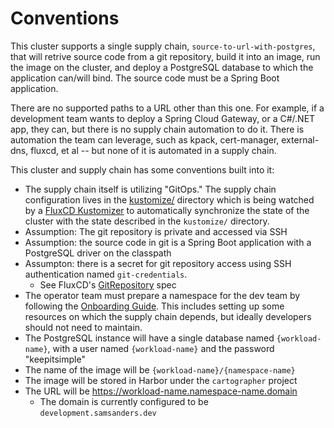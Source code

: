 #   Conventions

This cluster supports a single supply chain, `source-to-url-with-postgres`, that will retrive source code from a git repository, build it into an image, run the image on the cluster, and deploy a PostgreSQL database to which the application can/will bind. The source code must be a Spring Boot application.

There are no supported paths to a URL other than this one. For example, if a development team wants to deploy a Spring Cloud Gateway, or a C#/.NET app, they can, but there is no supply chain automation to do it. There is automation the team can leverage, such as kpack, cert-manager, external-dns, fluxcd, et al -- but none of it is automated in a supply chain.

This cluster and supply chain has some conventions built into it:
-   The supply chain itself is utilizing "GitOps." The supply chain configuration lives in the [kustomize/](kustomize/) directory which is being watched by a [FluxCD Kustomizer](fluxcd/kustomize/kustomizer.yaml) to automatically synchronize the state of the cluster with the state described in the `kustomize/` directory.
-   Assumption: The git repository is private and accessed via SSH
-   Assumption: the source code in git is a Spring Boot application with a PostgreSQL driver on the classpath
-   Assumpton: there is a secret for git repository access using SSH authentication named `git-credentials`. 
    -   See FluxCD's [GitRepository](https://fluxcd.io/docs/components/source/gitrepositories/#ssh-authentication) spec
-   The operator team must prepare a namespace for the dev team by following the [Onboarding Guide](tce/onboarding/README.md). This includes setting up some resources on which the supply chain depends, but ideally developers should not need to maintain.
-   The PostgreSQL instance will have a single database named `{workload-name}`, with a user named `{workload-name}` and the password "keepitsimple"
-   The name of the image will be `{workload-name}/{namespace-name}`
-   The image will be stored in Harbor under the `cartographer` project
-   The URL will be https://workload-name.namespace-name.domain
    -   The domain is currently configured to be `development.samsanders.dev`

